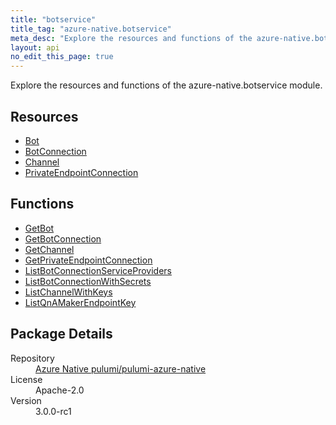 ```yaml
---
title: "botservice"
title_tag: "azure-native.botservice"
meta_desc: "Explore the resources and functions of the azure-native.botservice module."
layout: api
no_edit_this_page: true
---
```


<!-- WARNING: this file was generated by Pulumi Docs Generator. -->
<!-- Do not edit by hand unless you're certain you know what you are doing! -->

Explore the resources and functions of the azure-native.botservice module.

<h2 id="resources">Resources</h2>
<ul class="api">
    <li><a href="bot/" title="Bot">Bot</a></li>
    <li><a href="botconnection/" title="BotConnection">BotConnection</a></li>
    <li><a href="channel/" title="Channel">Channel</a></li>
    <li><a href="privateendpointconnection/" title="PrivateEndpointConnection">PrivateEndpointConnection</a></li>
</ul>

<h2 id="functions">Functions</h2>
<ul class="api">
    <li><a href="getbot/" title="GetBot">GetBot</a></li>
    <li><a href="getbotconnection/" title="GetBotConnection">GetBotConnection</a></li>
    <li><a href="getchannel/" title="GetChannel">GetChannel</a></li>
    <li><a href="getprivateendpointconnection/" title="GetPrivateEndpointConnection">GetPrivateEndpointConnection</a></li>
    <li><a href="listbotconnectionserviceproviders/" title="ListBotConnectionServiceProviders">ListBotConnectionServiceProviders</a></li>
    <li><a href="listbotconnectionwithsecrets/" title="ListBotConnectionWithSecrets">ListBotConnectionWithSecrets</a></li>
    <li><a href="listchannelwithkeys/" title="ListChannelWithKeys">ListChannelWithKeys</a></li>
    <li><a href="listqnamakerendpointkey/" title="ListQnAMakerEndpointKey">ListQnAMakerEndpointKey</a></li>
</ul>

<h2 id="package-details">Package Details</h2>
<dl class="package-details">
	<dt>Repository</dt>
	<dd><a href="https://github.com/pulumi/pulumi-azure-native">Azure Native pulumi/pulumi-azure-native</a></dd>
	<dt>License</dt>
	<dd>Apache-2.0</dd>
	<dt>Version</dt>
	<dd>3.0.0-rc1</dd>
</dl>

